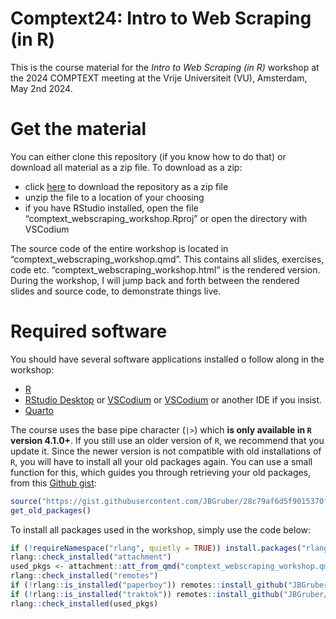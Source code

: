 # Comptext24: Intro to Web Scraping (in R)


This is the course material for the *Intro to Web Scraping (in R)* workshop at the 2024 COMPTEXT meeting at the Vrije Universiteit (VU), Amsterdam, May 2nd 2024.

# Get the material

You can either clone this repository (if you know how to do that) or download all material as a zip file.
To download as a zip:

- click [here](https://github.com/JBGruber/comptext_webscraping_workshop/archive/refs/heads/main.zip) to download the repository as a zip file
- unzip the file to a location of your choosing
- if you have RStudio installed, open the file “comptext_webscraping_workshop.Rproj” or open the directory with VSCodium

The source code of the entire workshop is located in “comptext_webscraping_workshop.qmd”. This contains all slides, exercises, code etc. “comptext_webscraping_workshop.html” is the rendered version. During the workshop, I will jump back and forth between the rendered slides and source code, to demonstrate things live.

# Required software

You should have several software applications installed o follow along in the workshop:

- [R](https://cran.r-project.org/)
- [RStudio Desktop](https://posit.co/download/rstudio-desktop/) or [VSCodium](https://vscodium.com/) or [VSCodium](https://code.visualstudio.com/download) or another IDE if you insist.
- [Quarto](https://quarto.org/docs/get-started/)

The course uses the base pipe character (`|>`) which **is only available in `R` version 4.1.0+**.
If you still use an older version of `R`, we recommend that you update it.
Since the newer version is not compatible with old installations of `R`, you will have to install all your old packages again.
You can use a small function for this, which guides you through retrieving your old packages, from this [Github gist](https://gist.github.com/JBGruber/28c79af6d5f9015370feef31da2cb1da):

``` r
source("https://gist.githubusercontent.com/JBGruber/28c79af6d5f9015370feef31da2cb1da/raw/8165f560fc53647e3456ba661fc65d0244ac437c/get_old_packages.R")
get_old_packages()
```

To install all packages used in the workshop, simply use the code below:

``` r
if (!requireNamespace("rlang", quietly = TRUE)) install.packages("rlang", dependencies = TRUE)
rlang::check_installed("attachment")
used_pkgs <- attachment::att_from_qmd("comptext_webscraping_workshop.qmd")
rlang::check_installed("remotes")
if (!rlang::is_installed("paperboy")) remotes::install_github("JBGruber/paperboy")
if (!rlang::is_installed("traktok")) remotes::install_github("JBGruber/paperboy")
rlang::check_installed(used_pkgs)
```
